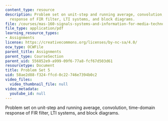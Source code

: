 ```yaml
---
content_type: resource
description: Problem set on unit-step and running average, convolution, time-domain
  response of FIR filter, LTI systems, and block diagrams.
file: /courses/mas-160-signals-systems-and-information-for-media-technology-fall-2007/58ae2d88f324ffcd0c22746e7394b0c2_ps5.pdf
file_type: application/pdf
learning_resource_types:
- Assignments
license: https://creativecommons.org/licenses/by-nc-sa/4.0/
ocw_type: OCWFile
parent_title: Assignments
parent_type: CourseSection
parent_uid: 556852e9-a999-09f6-77a8-fcf67d503d61
resourcetype: Document
title: Problem Set 5
uid: 58ae2d88-f324-ffcd-0c22-746e7394b0c2
video_files:
  video_thumbnail_file: null
video_metadata:
  youtube_id: null
---
```

Problem set on unit-step and running average, convolution, time-domain response of FIR filter, LTI systems, and block diagrams.